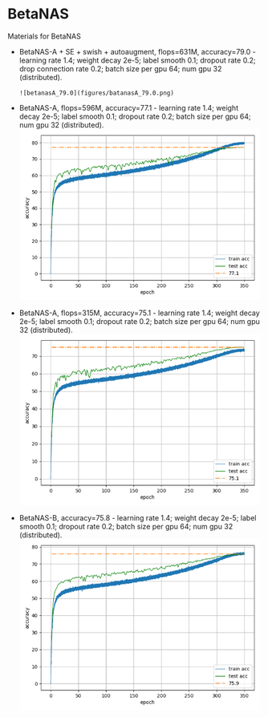 # BetaNAS
Materials for BetaNAS

* BetaNAS-A + SE + swish + autoaugment, flops=631M, accuracy=79.0
      - learning rate 1.4; weight decay 2e-5; label smooth 0.1; dropout rate 0.2; drop connection rate 0.2; batch size per gpu 64; num gpu 32 (distributed).
      
      ![betanasA_79.0](figures/batanasA_79.0.png)

* BetaNAS-A, flops=596M, accuracy=77.1
      - learning rate 1.4; weight decay 2e-5; label smooth 0.1; dropout rate 0.2; batch size per gpu 64; num gpu 32 (distributed).
![betanasA_77.1](figures/batanasA_77.1.png)

* BetaNAS-A, flops=315M, accuracy=75.1
      - learning rate 1.4; weight decay 2e-5; label smooth 0.1; dropout rate 0.2; batch size per gpu 64; num gpu 32 (distributed).
      ![betanasA_75.1](figures/batanasA_75.1.png)

* BetaNAS-B, accuracy=75.8
      - learning rate 1.4; weight decay 2e-5; label smooth 0.1; dropout rate 0.2; batch size per gpu 64; num gpu 32 (distributed).
      ![betanasB_75.8](figures/batanasB_75.8.png)
